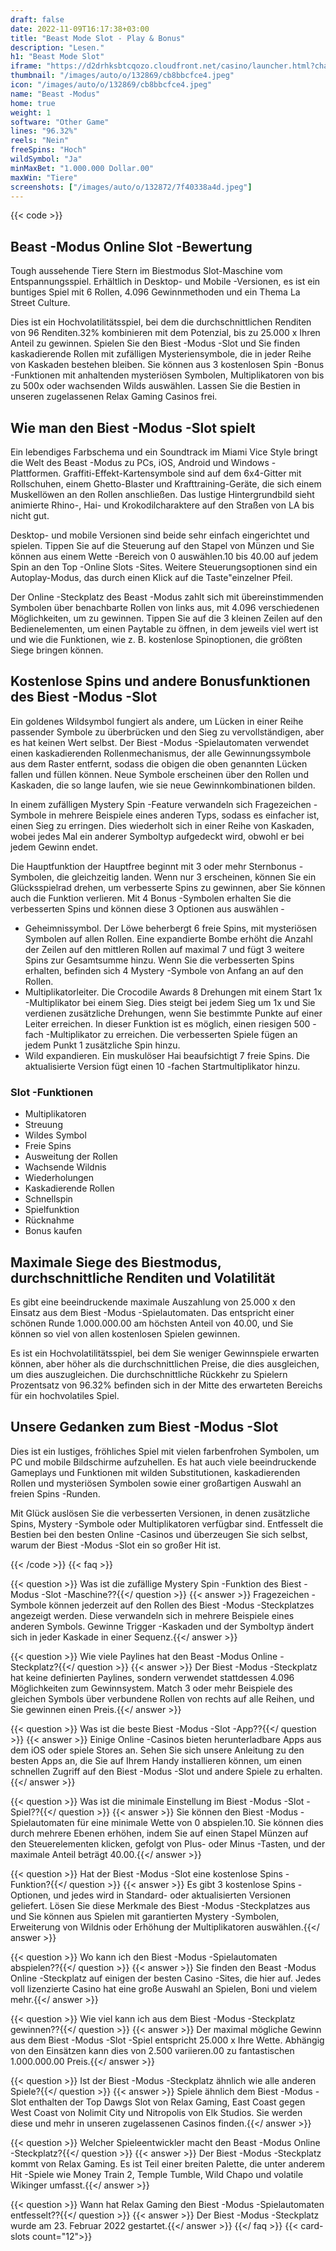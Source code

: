 ```yaml
---
draft: false
date: 2022-11-09T16:17:38+03:00
title: "Beast Mode Slot - Play & Bonus"
description: "Lesen."
h1: "Beast Mode Slot"
iframe: "https://d2drhksbtcqozo.cloudfront.net/casino/launcher.html?channel=web&gameid=beastmode&moneymode=fun&jurisdiction=MT&partnerid=1&apex=1&fullscreen=false"
thumbnail: "/images/auto/o/132869/cb8bbcfce4.jpeg"
icon: "/images/auto/o/132869/cb8bbcfce4.jpeg"
name: "Beast -Modus"
home: true
weight: 1
software: "Other Game"
lines: "96.32%"
reels: "Nein"
freeSpins: "Hoch"
wildSymbol: "Ja"
minMaxBet: "1.000.000 Dollar.00"
maxWin: "Tiere"
screenshots: ["/images/auto/o/132872/7f40338a4d.jpeg"]
---
```


{{< code >}}<h2>Beast -Modus Online Slot -Bewertung</h2><p>Tough aussehende Tiere Stern im Biestmodus Slot-Maschine vom Entspannungsspiel. Erhältlich in Desktop- und Mobile -Versionen, es ist ein buntiges Spiel mit 6 Rollen, 4.096 Gewinnmethoden und ein Thema La Street Culture.</p><p>Dies ist ein Hochvolatilitätsspiel, bei dem die durchschnittlichen Renditen von 96 Renditen.32% kombinieren mit dem Potenzial, bis zu 25.000 x Ihren Anteil zu gewinnen. Spielen Sie den Biest -Modus -Slot und Sie finden kaskadierende Rollen mit zufälligen Mysteriensymbole, die in jeder Reihe von Kaskaden bestehen bleiben. Sie können aus 3 kostenlosen Spin -Bonus -Funktionen mit anhaltenden mysteriösen Symbolen, Multiplikatoren von bis zu 500x oder wachsenden Wilds auswählen. Lassen Sie die Bestien in unseren zugelassenen Relax Gaming Casinos frei.</p><h2>Wie man den Biest -Modus -Slot spielt</h2><p>Ein lebendiges Farbschema und ein Soundtrack im Miami Vice Style bringt die Welt des Beast -Modus zu PCs, iOS, Android und Windows -Plattformen. Graffiti-Effekt-Kartensymbole sind auf dem 6x4-Gitter mit Rollschuhen, einem Ghetto-Blaster und Krafttraining-Geräte, die sich einem Muskellöwen an den Rollen anschließen. Das lustige Hintergrundbild sieht animierte Rhino-, Hai- und Krokodilcharaktere auf den Straßen von LA bis nicht gut.</p><p>Desktop- und mobile Versionen sind beide sehr einfach eingerichtet und spielen. Tippen Sie auf die Steuerung auf den Stapel von Münzen und Sie können aus einem Wette -Bereich von 0 auswählen.10 bis 40.00 auf jedem Spin an den Top -Online Slots -Sites. Weitere Steuerungsoptionen sind ein Autoplay-Modus, das durch einen Klick auf die Taste"einzelner Pfeil.</p><p>Der Online -Steckplatz des Beast -Modus zahlt sich mit übereinstimmenden Symbolen über benachbarte Rollen von links aus, mit 4.096 verschiedenen Möglichkeiten, um zu gewinnen. Tippen Sie auf die 3 kleinen Zeilen auf den Bedienelementen, um einen Paytable zu öffnen, in dem jeweils viel wert ist und wie die Funktionen, wie z. B. kostenlose Spinoptionen, die größten Siege bringen können.</p><h2>Kostenlose Spins und andere Bonusfunktionen des Biest -Modus -Slot</h2><p>Ein goldenes Wildsymbol fungiert als andere, um Lücken in einer Reihe passender Symbole zu überbrücken und den Sieg zu vervollständigen, aber es hat keinen Wert selbst. Der Biest -Modus -Spielautomaten verwendet einen kaskadierenden Rollenmechanismus, der alle Gewinnungssymbole aus dem Raster entfernt, sodass die obigen die oben genannten Lücken fallen und füllen können. Neue Symbole erscheinen über den Rollen und Kaskaden, die so lange laufen, wie sie neue Gewinnkombinationen bilden.</p><p>In einem zufälligen Mystery Spin -Feature verwandeln sich Fragezeichen -Symbole in mehrere Beispiele eines anderen Typs, sodass es einfacher ist, einen Sieg zu erringen. Dies wiederholt sich in einer Reihe von Kaskaden, wobei jedes Mal ein anderer Symboltyp aufgedeckt wird, obwohl er bei jedem Gewinn endet.</p><p>Die Hauptfunktion der Hauptfree beginnt mit 3 oder mehr Sternbonus -Symbolen, die gleichzeitig landen. Wenn nur 3 erscheinen, können Sie ein Glücksspielrad drehen, um verbesserte Spins zu gewinnen, aber Sie können auch die Funktion verlieren. Mit 4 Bonus -Symbolen erhalten Sie die verbesserten Spins und können diese 3 Optionen aus auswählen -</p><ul><li>Geheimnissymbol. Der Löwe beherbergt 6 freie Spins, mit mysteriösen Symbolen auf allen Rollen. Eine expandierte Bombe erhöht die Anzahl der Zeilen auf den mittleren Rollen auf maximal 7 und fügt 3 weitere Spins zur Gesamtsumme hinzu. Wenn Sie die verbesserten Spins erhalten, befinden sich 4 Mystery -Symbole von Anfang an auf den Rollen.</li><li>Multiplikatorleiter. Die Crocodile Awards 8 Drehungen mit einem Start 1x -Multiplikator bei einem Sieg. Dies steigt bei jedem Sieg um 1x und Sie verdienen zusätzliche Drehungen, wenn Sie bestimmte Punkte auf einer Leiter erreichen. In dieser Funktion ist es möglich, einen riesigen 500 -fach -Multiplikator zu erreichen. Die verbesserten Spiele fügen an jedem Punkt 1 zusätzliche Spin hinzu.</li><li>Wild expandieren. Ein muskulöser Hai beaufsichtigt 7 freie Spins. Die aktualisierte Version fügt einen 10 -fachen Startmultiplikator hinzu.</li></ul><h3>
Slot -Funktionen</h3><ul>
<li></span>
Multiplikatoren</li>
<li></span>
Streuung</li>
<li></span>
Wildes Symbol</li>
<li></span>
Freie Spins</li>
<li></span>
Ausweitung der Rollen</li>
<li></span>
Wachsende Wildnis</li>
<li></span>
Wiederholungen</li>
<li></span>
Kaskadierende Rollen</li>
<li></span>
Schnellspin</li>
<li></span>
Spielfunktion</li>
<li></span>
Rücknahme</li>
<li></span>
Bonus kaufen</li></ul><h2>Maximale Siege des Biestmodus, durchschnittliche Renditen und Volatilität</h2><p>Es gibt eine beeindruckende maximale Auszahlung von 25.000 x den Einsatz aus dem Biest -Modus -Spielautomaten. Das entspricht einer schönen Runde 1.000.000.00 am höchsten Anteil von 40.00, und Sie können so viel von allen kostenlosen Spielen gewinnen.</p><p>Es ist ein Hochvolatilitätsspiel, bei dem Sie weniger Gewinnspiele erwarten können, aber höher als die durchschnittlichen Preise, die dies ausgleichen, um dies auszugleichen. Die durchschnittliche Rückkehr zu Spielern Prozentsatz von 96.32% befinden sich in der Mitte des erwarteten Bereichs für ein hochvolatiles Spiel.</p><h2>Unsere Gedanken zum Biest -Modus -Slot</h2><p>Dies ist ein lustiges, fröhliches Spiel mit vielen farbenfrohen Symbolen, um PC und mobile Bildschirme aufzuhellen. Es hat auch viele beeindruckende Gameplays und Funktionen mit wilden Substitutionen, kaskadierenden Rollen und mysteriösen Symbolen sowie einer großartigen Auswahl an freien Spins -Runden.</p><p>Mit Glück auslösen Sie die verbesserten Versionen, in denen zusätzliche Spins, Mystery -Symbole oder Multiplikatoren verfügbar sind. Entfesselt die Bestien bei den besten Online -Casinos und überzeugen Sie sich selbst, warum der Biest -Modus -Slot ein so großer Hit ist.</p>
{{< /code >}}
{{< faq >}}

{{< question >}} Was ist die zufällige Mystery Spin -Funktion des Biest -Modus -Slot -Maschine??{{</ question >}}
{{< answer >}} Fragezeichen -Symbole können jederzeit auf den Rollen des Biest -Modus -Steckplatzes angezeigt werden. Diese verwandeln sich in mehrere Beispiele eines anderen Symbols. Gewinne Trigger -Kaskaden und der Symboltyp ändert sich in jeder Kaskade in einer Sequenz.{{</ answer >}}

{{< question >}} Wie viele Paylines hat den Beast -Modus Online -Steckplatz?{{</ question >}}
{{< answer >}} Der Biest -Modus -Steckplatz hat keine definierten Paylines, sondern verwendet stattdessen 4.096 Möglichkeiten zum Gewinnsystem. Match 3 oder mehr Beispiele des gleichen Symbols über verbundene Rollen von rechts auf alle Reihen, und Sie gewinnen einen Preis.{{</ answer >}}

{{< question >}} Was ist die beste Biest -Modus -Slot -App??{{</ question >}}
{{< answer >}} Einige Online -Casinos bieten herunterladbare Apps aus dem iOS oder spiele Stores an. Sehen Sie sich unsere Anleitung zu den besten Apps an, die Sie auf Ihrem Handy installieren können, um einen schnellen Zugriff auf den Biest -Modus -Slot und andere Spiele zu erhalten.{{</ answer >}}

{{< question >}} Was ist die minimale Einstellung im Biest -Modus -Slot -Spiel??{{</ question >}}
{{< answer >}} Sie können den Biest -Modus -Spielautomaten für eine minimale Wette von 0 abspielen.10. Sie können dies durch mehrere Ebenen erhöhen, indem Sie auf einen Stapel Münzen auf den Steuerelementen klicken, gefolgt von Plus- oder Minus -Tasten, und der maximale Anteil beträgt 40.00.{{</ answer >}}

{{< question >}} Hat der Biest -Modus -Slot eine kostenlose Spins -Funktion?{{</ question >}}
{{< answer >}} Es gibt 3 kostenlose Spins -Optionen, und jedes wird in Standard- oder aktualisierten Versionen geliefert. Lösen Sie diese Merkmale des Biest -Modus -Steckplatzes aus und Sie können aus Spielen mit garantierten Mystery -Symbolen, Erweiterung von Wildnis oder Erhöhung der Multiplikatoren auswählen.{{</ answer >}}

{{< question >}} Wo kann ich den Biest -Modus -Spielautomaten abspielen??{{</ question >}}
{{< answer >}} Sie finden den Beast -Modus Online -Steckplatz auf einigen der besten Casino -Sites, die hier auf. Jedes voll lizenzierte Casino hat eine große Auswahl an Spielen, Boni und vielem mehr.{{</ answer >}}

{{< question >}} Wie viel kann ich aus dem Biest -Modus -Steckplatz gewinnen??{{</ question >}}
{{< answer >}} Der maximal mögliche Gewinn aus dem Biest -Modus -Slot -Spiel entspricht 25.000 x Ihre Wette. Abhängig von den Einsätzen kann dies von 2.500 variieren.00 zu fantastischen 1.000.000.00 Preis.{{</ answer >}}

{{< question >}} Ist der Biest -Modus -Steckplatz ähnlich wie alle anderen Spiele?{{</ question >}}
{{< answer >}} Spiele ähnlich dem Biest -Modus -Slot enthalten der Top Dawgs Slot von Relax Gaming, East Coast gegen West Coast von Nolimit City und Nitropolis von Elk Studios. Sie werden diese und mehr in unseren zugelassenen Casinos finden.{{</ answer >}}

{{< question >}} Welcher Spieleentwickler macht den Beast -Modus Online -Steckplatz?{{</ question >}}
{{< answer >}} Der Biest -Modus -Steckplatz kommt von Relax Gaming. Es ist Teil einer breiten Palette, die unter anderem Hit -Spiele wie Money Train 2, Temple Tumble, Wild Chapo und volatile Wikinger umfasst.{{</ answer >}}

{{< question >}} Wann hat Relax Gaming den Biest -Modus -Spielautomaten entfesselt??{{</ question >}}
{{< answer >}} Der Biest -Modus -Steckplatz wurde am 23. Februar 2022 gestartet.{{</ answer >}}
{{</ faq >}}
{{< card-slots count="12">}}